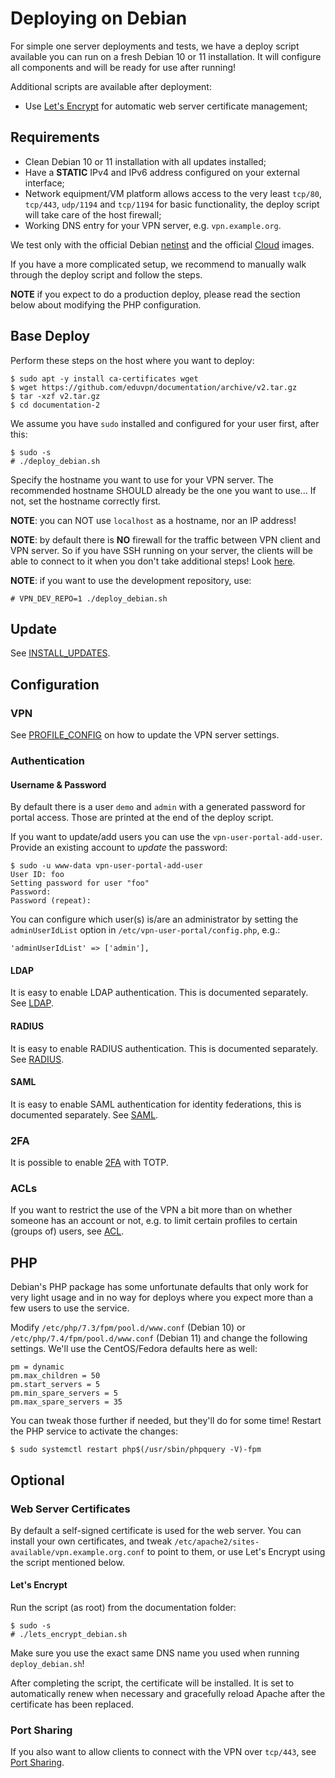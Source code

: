 # Deploying on Debian

For simple one server deployments and tests, we have a deploy script available 
you can run on a fresh Debian 10 or 11 installation. It will configure all 
components and will be ready for use after running!

Additional scripts are available after deployment:

* Use [Let's Encrypt](https://letsencrypt.org/) for automatic web server 
  certificate management;

## Requirements

* Clean Debian 10 or 11 installation with all updates installed;
* Have a **STATIC** IPv4 and IPv6 address configured on your external 
  interface;
* Network equipment/VM platform allows access to the very least `tcp/80`, 
  `tcp/443`, `udp/1194` and `tcp/1194` for basic functionality, the deploy 
  script will take care of the host firewall;
* Working DNS entry for your VPN server, e.g. `vpn.example.org`.

We test only with the official Debian 
[netinst](https://www.debian.org/distrib/netinst) and the official 
[Cloud](https://cdimage.debian.org/cdimage/openstack/) images.

If you have a more complicated setup, we recommend to manually walk through 
the deploy script and follow the steps.

**NOTE** if you expect to do a production deploy, please read the section below 
about modifying the PHP configuration.

## Base Deploy

Perform these steps on the host where you want to deploy:

    $ sudo apt -y install ca-certificates wget
    $ wget https://github.com/eduvpn/documentation/archive/v2.tar.gz
    $ tar -xzf v2.tar.gz
    $ cd documentation-2

We assume you have `sudo` installed and configured for your user first, after
this:

    $ sudo -s
    # ./deploy_debian.sh

Specify the hostname you want to use for your VPN server. The recommended 
hostname SHOULD already be the one you want to use... If not, set the hostname
correctly first.

**NOTE**: you can NOT use `localhost` as a hostname, nor an IP address!

**NOTE**: by default there is **NO** firewall for the traffic between VPN 
client and VPN server. So if you have SSH running on your server, the clients
will be able to connect to it when you don't take additional steps! Look 
[here](FIREWALL.md).

**NOTE**: if you want to use the development repository, use:

    # VPN_DEV_REPO=1 ./deploy_debian.sh

## Update

See [INSTALL_UPDATES](INSTALL_UPDATES.md).

## Configuration

### VPN

See [PROFILE_CONFIG](PROFILE_CONFIG.md) on how to update the VPN server 
settings.

### Authentication 

#### Username & Password

By default there is a user `demo` and `admin` with a generated password for 
portal access. Those are printed at the end of the deploy script.

If you want to update/add users you can use the `vpn-user-portal-add-user`. 
Provide an existing account to _update_ the password:

    $ sudo -u www-data vpn-user-portal-add-user
    User ID: foo
    Setting password for user "foo"
    Password: 
    Password (repeat): 

You can configure which user(s) is/are an administrator by setting the 
`adminUserIdList` option in `/etc/vpn-user-portal/config.php`, e.g.:

    'adminUserIdList' => ['admin'],

#### LDAP

It is easy to enable LDAP authentication. This is documented separately. See
[LDAP](LDAP.md).

#### RADIUS

It is easy to enable RADIUS authentication. This is documented separately. See
[RADIUS](RADIUS.md).

#### SAML

It is easy to enable SAML authentication for identity federations, this is 
documented separately. See [SAML](SAML.md).

### 2FA

It is possible to enable [2FA](2FA.md) with TOTP.

### ACLs

If you want to restrict the use of the VPN a bit more than on whether someone
has an account or not, e.g. to limit certain profiles to certain (groups of)
users, see [ACL](ACL.md).

## PHP 

Debian's PHP package has some unfortunate defaults that only work for 
very light usage and in no way for deploys where you expect more than a few 
users to use the service.

Modify `/etc/php/7.3/fpm/pool.d/www.conf` (Debian 10) or 
`/etc/php/7.4/fpm/pool.d/www.conf` (Debian 11) and change the following 
settings. We'll use the CentOS/Fedora defaults here as well:

    pm = dynamic
    pm.max_children = 50
    pm.start_servers = 5
    pm.min_spare_servers = 5
    pm.max_spare_servers = 35
 
You can tweak those further if needed, but they'll do for some time! Restart 
the PHP service to activate the changes:

    $ sudo systemctl restart php$(/usr/sbin/phpquery -V)-fpm

## Optional

### Web Server Certificates

By default a self-signed certificate is used for the web server. You can 
install your own certificates, and tweak 
`/etc/apache2/sites-available/vpn.example.org.conf` to point to them, or use 
Let's Encrypt using the script mentioned below.

#### Let's Encrypt

Run the script (as root) from the documentation folder:

    $ sudo -s
    # ./lets_encrypt_debian.sh

Make sure you use the exact same DNS name you used when running 
`deploy_debian.sh`! 

After completing the script, the certificate will be installed. It is set to
automatically renew when necessary and gracefully reload Apache after the 
certificate has been replaced.

### Port Sharing

If you also want to allow clients to connect with the VPN over `tcp/443`, see 
[Port Sharing](PORT_SHARING.md).
